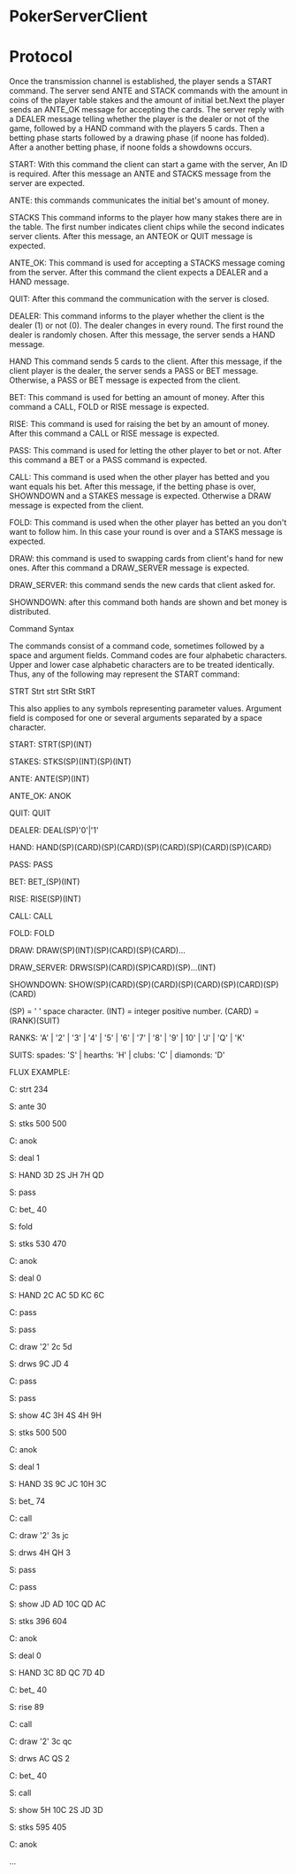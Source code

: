 # PokerServerClient

# Protocol
Once the transmission channel is established, the player sends a START command. The server send ANTE and STACK commands with the amount in coins of the player table stakes and the amount of initial bet.Next the player sends an ANTE_OK message for accepting the cards. The server reply with a DEALER message telling whether the player is the dealer or not of the game, followed by a HAND command with the players 5 cards. Then a betting phase starts followed by a drawing phase (if noone has folded). After a another betting phase, if noone folds a showdowns occurs.

START: With this command the client can start a game with the server, An ID is required. After this message an ANTE and STACKS message from the server are expected. 

ANTE: this commands communicates the initial bet's amount of money.

STACKS   This command informs to the player how many stakes there are in the   table. The first number indicates client chips while the second   indicates server clients. After this message, an ANTEOK or QUIT message is expected.   

ANTE_OK: This command is used for accepting a STACKS message coming from the server. After this command the client expects a DEALER and a HAND message.

QUIT: After this command the communication with the server is closed.

DEALER: This command informs to the player whether the client is the dealer (1) or not (0). The dealer changes in every round. The first round the dealer is randomly chosen. After this message, the server sends a HAND message.

HAND   This command sends 5 cards to the client. After this message, if the client player is the dealer, the server sends a PASS or BET message. Otherwise, a PASS or BET message is expected from the client.

BET:   This command is used for betting an amount of money. After this command a CALL, FOLD or RISE message is expected.

RISE:   This command is used for raising the bet by an amount of money. After this command a CALL or RISE message is expected.

PASS:   This command is used for letting the other player to bet or not.   After this command a BET or a PASS command is expected.   

CALL:   This command is used when the other player has betted and you want equals his bet. After this message, if the betting phase is over,  SHOWNDOWN and a STAKES message is expected. Otherwise a DRAW message is expected from the client.

FOLD:   This command is used when the other player has betted an you don't want to follow him. In this case your round is over and a STAKS message is expected.
 
DRAW: this command is used to swapping cards from client's hand for new ones. After this command a DRAW_SERVER message is expected.

DRAW_SERVER: this command sends the new cards that client asked for.

SHOWNDOWN: after this command both hands are shown and bet money is distributed.

Command Syntax

   The commands consist of a command code, sometimes followed by a space
   and argument fields. Command codes are four alphabetic characters.
   Upper and lower case alphabetic characters are to be treated
   identically. Thus, any of the following may represent the START
   command:

   STRT    Strt    strt    StRt    StRT

   This also applies to any symbols representing parameter values.
   Argument field is composed for one or several arguments separated by
   a space character. 
   
   START:        STRT(SP)(INT)
 
   STAKES:       STKS(SP)(INT)(SP)(INT)
 
   ANTE:         ANTE(SP)(INT)
 
   ANTE_OK:      ANOK
   
   QUIT:         QUIT
   
   DEALER:       DEAL(SP)'0'|'1'  
 
   HAND:         HAND(SP)(CARD)(SP)(CARD)(SP)(CARD)(SP)(CARD)(SP)(CARD)
 
   PASS:         PASS
   
   BET:          BET_(SP)(INT)
 
   RISE:         RISE(SP)(INT)
 
   CALL:         CALL
   
   FOLD:         FOLD
   
   DRAW:         DRAW(SP)(INT)(SP)(CARD)(SP)(CARD)...
 
   DRAW_SERVER:  DRWS(SP)(CARD)(SP)CARD)(SP)...(INT)
 
   SHOWNDOWN:    SHOW(SP)(CARD)(SP)(CARD)(SP)(CARD)(SP)(CARD)(SP)(CARD)
   
   (SP) = ' ' space character.
   (INT) = integer positive number.
   (CARD) = (RANK)(SUIT)
 
   RANKS: 'A' | '2' | '3' | '4' | '5' | '6' | '7' | '8' | '9' | 10' | 'J' | 'Q' | 'K'

   SUITS: spades: 'S' | hearths: 'H' | clubs: 'C' | diamonds: 'D'

FLUX EXAMPLE:

C: strt 234

S: ante 30

S: stks 500 500

C: anok

S: deal 1

S: HAND 3D 2S JH 7H QD

S: pass

C: bet_ 40

S: fold

S: stks 530 470

C: anok

S: deal 0

S: HAND 2C AC 5D KC 6C

C: pass

S: pass

C: draw '2' 2c 5d

S: drws 9C JD 4

C: pass

S: pass

S: show 4C 3H 4S 4H 9H

S: stks 500 500

C: anok

S: deal 1

S: HAND 3S 9C JC 10H 3C

S: bet_ 74

C: call

C: draw '2' 3s jc

S: drws 4H QH 3

S: pass

C: pass

S: show JD AD 10C QD AC

S: stks 396 604

C: anok

S: deal 0

S: HAND 3C 8D QC 7D 4D

C: bet_ 40

S: rise 89

C: call

C: draw '2' 3c qc

S: drws AC QS 2

C: bet_ 40

S: call

S: show 5H 10C 2S JD 3D

S: stks 595 405

C: anok

...
